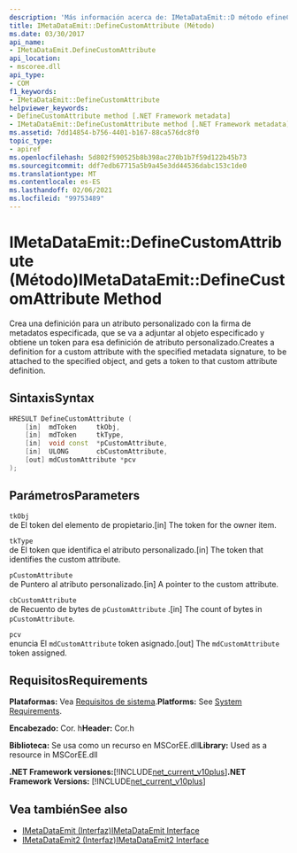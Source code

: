 ```yaml
---
description: 'Más información acerca de: IMetaDataEmit::D método efineCustomAttribute'
title: IMetaDataEmit::DefineCustomAttribute (Método)
ms.date: 03/30/2017
api_name:
- IMetaDataEmit.DefineCustomAttribute
api_location:
- mscoree.dll
api_type:
- COM
f1_keywords:
- IMetaDataEmit::DefineCustomAttribute
helpviewer_keywords:
- DefineCustomAttribute method [.NET Framework metadata]
- IMetaDataEmit::DefineCustomAttribute method [.NET Framework metadata]
ms.assetid: 7dd14854-b756-4401-b167-88ca576dc8f0
topic_type:
- apiref
ms.openlocfilehash: 5d802f590525b8b398ac270b1b7f59d122b45b73
ms.sourcegitcommit: ddf7edb67715a5b9a45e3dd44536dabc153c1de0
ms.translationtype: MT
ms.contentlocale: es-ES
ms.lasthandoff: 02/06/2021
ms.locfileid: "99753489"
---
```

# <a name="imetadataemitdefinecustomattribute-method"></a><span data-ttu-id="caa1c-103">IMetaDataEmit::DefineCustomAttribute (Método)</span><span class="sxs-lookup"><span data-stu-id="caa1c-103">IMetaDataEmit::DefineCustomAttribute Method</span></span>

<span data-ttu-id="caa1c-104">Crea una definición para un atributo personalizado con la firma de metadatos especificada, que se va a adjuntar al objeto especificado y obtiene un token para esa definición de atributo personalizado.</span><span class="sxs-lookup"><span data-stu-id="caa1c-104">Creates a definition for a custom attribute with the specified metadata signature, to be attached to the specified object, and gets a token to that custom attribute definition.</span></span>  
  
## <a name="syntax"></a><span data-ttu-id="caa1c-105">Sintaxis</span><span class="sxs-lookup"><span data-stu-id="caa1c-105">Syntax</span></span>  
  
```cpp  
HRESULT DefineCustomAttribute (
    [in]  mdToken     tkObj,
    [in]  mdToken     tkType,
    [in]  void const  *pCustomAttribute,
    [in]  ULONG       cbCustomAttribute,
    [out] mdCustomAttribute *pcv
);  
```  
  
## <a name="parameters"></a><span data-ttu-id="caa1c-106">Parámetros</span><span class="sxs-lookup"><span data-stu-id="caa1c-106">Parameters</span></span>  

 `tkObj`  
 <span data-ttu-id="caa1c-107">de El token del elemento de propietario.</span><span class="sxs-lookup"><span data-stu-id="caa1c-107">[in] The token for the owner item.</span></span>  
  
 `tkType`  
 <span data-ttu-id="caa1c-108">de El token que identifica el atributo personalizado.</span><span class="sxs-lookup"><span data-stu-id="caa1c-108">[in] The token that identifies the custom attribute.</span></span>  
  
 `pCustomAttribute`  
 <span data-ttu-id="caa1c-109">de Puntero al atributo personalizado.</span><span class="sxs-lookup"><span data-stu-id="caa1c-109">[in] A pointer to the custom attribute.</span></span>  
  
 `cbCustomAttribute`  
 <span data-ttu-id="caa1c-110">de Recuento de bytes de `pCustomAttribute` .</span><span class="sxs-lookup"><span data-stu-id="caa1c-110">[in] The count of bytes in `pCustomAttribute`.</span></span>  
  
 `pcv`  
 <span data-ttu-id="caa1c-111">enuncia El `mdCustomAttribute` token asignado.</span><span class="sxs-lookup"><span data-stu-id="caa1c-111">[out] The `mdCustomAttribute` token assigned.</span></span>  
  
## <a name="requirements"></a><span data-ttu-id="caa1c-112">Requisitos</span><span class="sxs-lookup"><span data-stu-id="caa1c-112">Requirements</span></span>  

 <span data-ttu-id="caa1c-113">**Plataformas:** Vea [Requisitos de sistema](../../get-started/system-requirements.md).</span><span class="sxs-lookup"><span data-stu-id="caa1c-113">**Platforms:** See [System Requirements](../../get-started/system-requirements.md).</span></span>  
  
 <span data-ttu-id="caa1c-114">**Encabezado:** Cor. h</span><span class="sxs-lookup"><span data-stu-id="caa1c-114">**Header:** Cor.h</span></span>  
  
 <span data-ttu-id="caa1c-115">**Biblioteca:** Se usa como un recurso en MSCorEE.dll</span><span class="sxs-lookup"><span data-stu-id="caa1c-115">**Library:** Used as a resource in MSCorEE.dll</span></span>  
  
 <span data-ttu-id="caa1c-116">**.NET Framework versiones:**[!INCLUDE[net_current_v10plus](../../../../includes/net-current-v10plus-md.md)]</span><span class="sxs-lookup"><span data-stu-id="caa1c-116">**.NET Framework Versions:** [!INCLUDE[net_current_v10plus](../../../../includes/net-current-v10plus-md.md)]</span></span>  
  
## <a name="see-also"></a><span data-ttu-id="caa1c-117">Vea también</span><span class="sxs-lookup"><span data-stu-id="caa1c-117">See also</span></span>

- [<span data-ttu-id="caa1c-118">IMetaDataEmit (Interfaz)</span><span class="sxs-lookup"><span data-stu-id="caa1c-118">IMetaDataEmit Interface</span></span>](imetadataemit-interface.md)
- [<span data-ttu-id="caa1c-119">IMetaDataEmit2 (Interfaz)</span><span class="sxs-lookup"><span data-stu-id="caa1c-119">IMetaDataEmit2 Interface</span></span>](imetadataemit2-interface.md)
